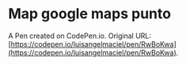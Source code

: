# Map google maps punto 

A Pen created on CodePen.io. Original URL: [https://codepen.io/luisangelmaciel/pen/RwBoKwa](https://codepen.io/luisangelmaciel/pen/RwBoKwa).

